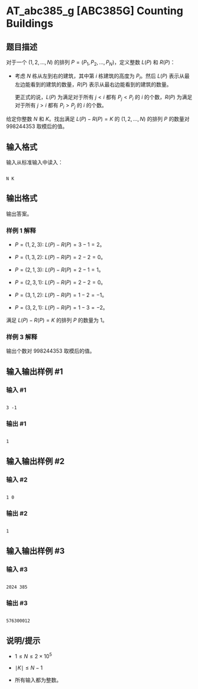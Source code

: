 # AT_abc385_g [ABC385G] Counting Buildings

## 题目描述

对于一个 $(1,2,\dots,N)$ 的排列 $P=(P_1,P_2,\dots,P_N)$，定义整数 $L(P)$ 和 $R(P)$：

-   考虑 $N$ 栋从左到右的建筑，其中第 $i$ 栋建筑的高度为 $P_i$。然后 $L(P)$ 表示从最左边能看到的建筑的数量，$R(P)$ 表示从最右边能看到的建筑的数量。  
    更正式的说，$L(P)$ 为满足对于所有 $j<i$ 都有 $P_j<P_i$ 的 $i$ 的个数，$R(P)$ 为满足对于所有 $j>i$ 都有 $P_i>P_j$ 的 $i$ 的个数。

给定你整数 $N$ 和 $K$。找出满足 $L(P)-R(P)=K$ 的 $(1,2,\dots,N)$ 的排列 $P$ 的数量对 $998244353$ 取模后的值。

## 输入格式

输入从标准输入中读入：

```
N K
```

## 输出格式

输出答案。

### 样例 1 解释

-   $P=(1,2,3)$: $L(P)-R(P)=3-1=2$。
-   $P=(1,3,2)$: $L(P)-R(P)=2-2=0$。
-   $P=(2,1,3)$: $L(P)-R(P)=2-1=1$。
-   $P=(2,3,1)$: $L(P)-R(P)=2-2=0$。
-   $P=(3,1,2)$: $L(P)-R(P)=1-2=-1$。
-   $P=(3,2,1)$: $L(P)-R(P)=1-3=-2$。

满足 $L(P)-R(P)=K$ 的排列 $P$ 的数量为 $1$。

### 样例 3 解释

输出个数对 $998244353$ 取模后的值。

## 输入输出样例 #1

### 输入 #1

```
3 -1
```

### 输出 #1

```
1
```

## 输入输出样例 #2

### 输入 #2

```
1 0
```

### 输出 #2

```
1
```

## 输入输出样例 #3

### 输入 #3

```
2024 385
```

### 输出 #3

```
576300012
```

## 说明/提示

- $1\le N\le 2\times 10^5$
- $\mid K\mid\le N-1$
- 所有输入都为整数。
